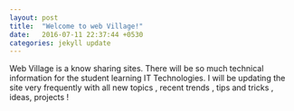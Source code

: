 ```yaml
---
layout: post
title:  "Welcome to web Village!"
date:   2016-07-11 22:37:44 +0530
categories: jekyll update
---
```

Web Village is a know sharing sites. There will be so much technical information for the student learning IT Technologies. I will be updating the site very frequently with all new topics , recent trends , tips and tricks , ideas, projects !

